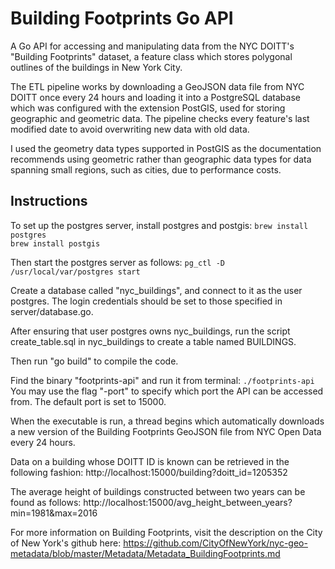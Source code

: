<h1>Building Footprints Go API</h1>
A Go API for accessing and manipulating data from the NYC DOITT's "Building Footprints" dataset, a feature class which stores polygonal outlines of the buildings in New York City.

The ETL pipeline works by downloading a GeoJSON data file from NYC DOITT once every 24 hours and loading it into a PostgreSQL database which was configured with the extension PostGIS, used for storing geographic and geometric data. The pipeline checks every feature's last modified date to avoid overwriting new data with old data.

I used the geometry data types supported in PostGIS as the documentation recommends using geometric rather than geographic data types for data spanning small regions, such as cities, due to performance costs.

<h2>Instructions</h2>
To set up the postgres server, install postgres and postgis:
<code>brew install postgres
brew install postgis</code>

Then start the postgres server as follows:
<code>pg_ctl -D /usr/local/var/postgres start</code>

Create a database called "nyc_buildings", and connect to it as the user postgres.
The login credentials should be set to those specified in server/database.go.

After ensuring that user postgres owns nyc_buildings, run the script create_table.sql in nyc_buildings to create a table named BUILDINGS.

Then run "go build" to compile the code.

Find the binary "footprints-api" and run it from terminal:
<code>./footprints-api</code>
You may use the flag "-port" to specify which port the API can be accessed from. The default port is set to 15000.

When the executable is run, a thread begins which automatically downloads a new version of the Building Footprints GeoJSON file from NYC Open Data every 24 hours. 

Data on a building whose DOITT ID is known can be retrieved in the following fashion:
http://localhost:15000/building?doitt_id=1205352

The average height of buildings constructed between two years can be found as follows:
http://localhost:15000/avg_height_between_years?min=1981&max=2016

For more information on Building Footprints, visit the description on the City of New York's github here: https://github.com/CityOfNewYork/nyc-geo-metadata/blob/master/Metadata/Metadata_BuildingFootprints.md
